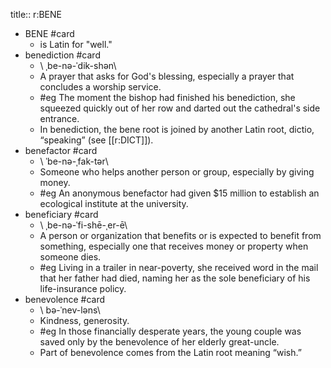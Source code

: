 title:: r:BENE

- BENE #card
	- is Latin for "well."
- benediction #card
	- \ ˌbe-nə-ˈdik-shən\
	- A prayer that asks for God's blessing, especially a prayer that concludes a worship service.
	- #eg The moment the bishop had finished his benediction, she squeezed quickly out of her row and darted out the cathedral's side entrance.
	- In benediction, the bene root is joined by another Latin root, dictio, “speaking” (see [[r:DICT]]).
- benefactor #card
	- \ ˈbe-nə-ˌfak-tər\
	- Someone who helps another person or group, especially by giving money.
	- #eg An anonymous benefactor had given $15 million to establish an ecological institute at the university.
- beneficiary #card
	- \ ˌbe-nə-ˈfi-shē-ˌer-ē\
	- A person or organization that benefits or is expected to benefit from something, especially one that receives money or property when someone dies.
	- #eg Living in a trailer in near-poverty, she received word in the mail that her father had died, naming her as the sole beneficiary of his life-insurance policy.
- benevolence #card
	- \ bə-ˈnev-ləns\
	- Kindness, generosity.
	- #eg In those financially desperate years, the young couple was saved only by the benevolence of her elderly great-uncle.
	- Part of benevolence comes from the Latin root meaning “wish.”